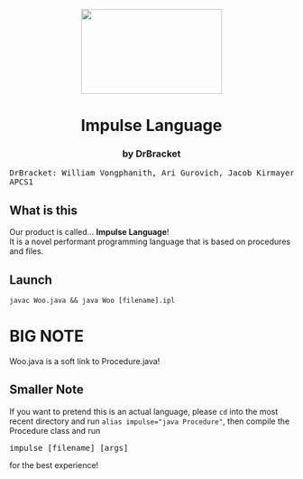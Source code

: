 <html>
  <head></head>
  <body>
  <p align="center">
  <img src="https://user-images.githubusercontent.com/67127399/170313423-6a3eff48-c339-47b3-80f2-5778aafbb511.png" width="250px" height="150px">

  <h1 align="center">Impulse Language</h1>
    <h3 align="center">by DrBracket</h3>
<pre>
DrBracket: William Vongphanith, Ari Gurovich, Jacob Kirmayer
APCS1
</pre>

  <h2>What is this</h2>
    Our product is called... <strong>Impulse Language</strong>!<br>
    It is a novel performant programming language that is based on procedures and files. 
  <h2>Launch</h2>
  <code>javac Woo.java && java Woo [filename].ipl</code>
  </p>
  </body>
</html>

<h1>BIG NOTE</h1>
<p>Woo.java is a soft link to Procedure.java!</p>

<h2>Smaller Note</h2>
<p>If you want to pretend this is an actual language, please <code>cd</code> into the most recent directory and run <code>alias impulse="java Procedure"</code>, then compile the Procedure class and run <pre>impulse [filename] [args]</pre> for the best experience!</p> 